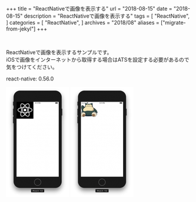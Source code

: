 +++
title = "ReactNativeで画像を表示する"
url = "2018-08-15"
date = "2018-08-15"
description = "ReactNativeで画像を表示する"
tags = [
    "ReactNative",
]
categories = [
    "ReactNative",
]
archives = "2018/08"
aliases = ["migrate-from-jekyl"]
+++

<br>

ReactNativeで画像を表示するサンプルです。  
iOSで画像をインターネットから取得する場合はATSを設定する必要があるので気をつけてください。  

react-native: 0.56.0


![alt](1.png)
![alt](2.png)

<script src="https://gist.github.com/O-Junpei/2bef7698462c7567835821a417b66124.js"></script>
